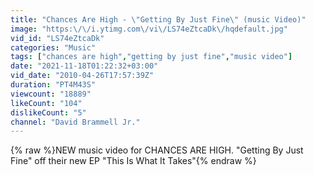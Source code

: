 ```yaml
---
title: "Chances Are High - \"Getting By Just Fine\" (music Video)"
image: "https:\/\/i.ytimg.com\/vi\/LS74eZtcaDk\/hqdefault.jpg"
vid_id: "LS74eZtcaDk"
categories: "Music"
tags: ["chances are high","getting by just fine","music video"]
date: "2021-11-18T01:22:32+03:00"
vid_date: "2010-04-26T17:57:39Z"
duration: "PT4M43S"
viewcount: "18889"
likeCount: "104"
dislikeCount: "5"
channel: "David Brammell Jr."
---
```

{% raw %}NEW music video for CHANCES ARE HIGH. &quot;Getting By Just Fine&quot; off their new EP &quot;This Is What It Takes&quot;{% endraw %}
